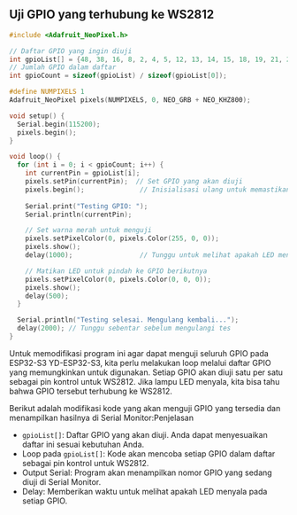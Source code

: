 

## Uji GPIO yang terhubung ke WS2812

```C++
#include <Adafruit_NeoPixel.h>

// Daftar GPIO yang ingin diuji
int gpioList[] = {48, 38, 16, 8, 2, 4, 5, 12, 13, 14, 15, 18, 19, 21, 22, 23, 25, 26, 27, 32, 33, 34, 35, 36, 37};
// Jumlah GPIO dalam daftar
int gpioCount = sizeof(gpioList) / sizeof(gpioList[0]);

#define NUMPIXELS 1
Adafruit_NeoPixel pixels(NUMPIXELS, 0, NEO_GRB + NEO_KHZ800);

void setup() {
  Serial.begin(115200);
  pixels.begin();
}

void loop() {
  for (int i = 0; i < gpioCount; i++) {
    int currentPin = gpioList[i];
    pixels.setPin(currentPin);  // Set GPIO yang akan diuji
    pixels.begin();              // Inisialisasi ulang untuk memastikan perubahan PIN
    
    Serial.print("Testing GPIO: ");
    Serial.println(currentPin);

    // Set warna merah untuk menguji
    pixels.setPixelColor(0, pixels.Color(255, 0, 0));
    pixels.show();
    delay(1000);                 // Tunggu untuk melihat apakah LED menyala

    // Matikan LED untuk pindah ke GPIO berikutnya
    pixels.setPixelColor(0, pixels.Color(0, 0, 0));
    pixels.show();
    delay(500);
  }

  Serial.println("Testing selesai. Mengulang kembali...");
  delay(2000); // Tunggu sebentar sebelum mengulangi tes
}

```

Untuk memodifikasi program ini agar dapat menguji seluruh GPIO pada ESP32-S3 YD-ESP32-S3, kita perlu melakukan loop melalui daftar GPIO yang memungkinkan untuk digunakan. Setiap GPIO akan diuji satu per satu sebagai pin kontrol untuk WS2812. Jika lampu LED menyala, kita bisa tahu bahwa GPIO tersebut terhubung ke WS2812.

Berikut adalah modifikasi kode yang akan menguji GPIO yang tersedia dan menampilkan hasilnya di Serial Monitor:Penjelasan

- `gpioList[]`: Daftar GPIO yang akan diuji. Anda dapat menyesuaikan daftar ini sesuai kebutuhan Anda.
- Loop pada `gpioList[]`: Kode akan mencoba setiap GPIO dalam daftar sebagai pin kontrol untuk WS2812.
- Output Serial: Program akan menampilkan nomor GPIO yang sedang diuji di Serial Monitor.
- Delay: Memberikan waktu untuk melihat apakah LED menyala pada setiap GPIO.



